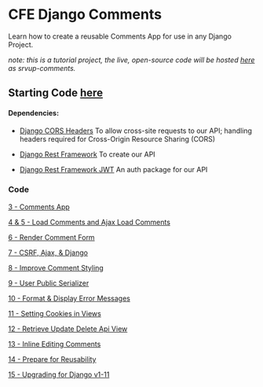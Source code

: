 # CFE Django Comments
Learn how to create a reusable Comments App for use in any Django Project. 

*note: this is a tutorial project, the live, open-source code will be hosted [here](https://github.com/srvup/srvup-comments) as srvup-comments.* 

## Starting Code [here](../../tree/4d3fecb8527751a990948a7a6217e25574dca104)

#### Dependencies:
- [Django CORS Headers](https://github.com/ottoyiu/django-cors-headers)
    To allow cross-site requests to our API; handling headers required for Cross-Origin Resource Sharing (CORS)

- [Django Rest Framework](http://www.django-rest-framework.org/)
    To create our API

- [Django Rest Framework JWT](https://github.com/GetBlimp/django-rest-framework-jwt)
    An auth package for our API


### Code

[3 - Comments App](../../tree/cc98b2271d3cc5c48bb0b741591da05fd94f2a4a)

[4 & 5 - Load Comments and Ajax Load Comments](../../tree/15d2e32f9bd0fbd1d6e39f9539d974097b399b8e)

[6 - Render Comment Form](../../tree/6be4500b6c69c4b8f719e8916a322e40edaf1896)

[7 - CSRF, Ajax, & Django](../../tree/33be80aed801d7e74874419947bba0e0b4aa2035)

[8 - Improve Comment Styling](../../tree/081c76333b98953cb89a6c15b4ad2177f0700593)

[9 - User Public Serializer](../../tree/7bcc5b7c16d8233cecb02e562040666e04fba5be)

[10 - Format & Display Error Messages](../../tree/0749cc0cd4dc826147cbc5e76ffb136698c58d8f)

[11 - Setting Cookies in Views](../../tree/9e66341b51972329b0c9278305e1c9898af27145)

[12 - Retrieve Update Delete Api View](../../tree/1832913f82ad8019f41e5cea59177d69c4ef7a88)

[13 - Inline Editing Comments](../../tree/0dec04da530e9f695945536de802207401b1fb3d)

[14 - Prepare for Reusability](../../tree/02f66eae036ce97191de48c3e60446f4fe64d3e9)

[15 - Upgrading for Django v1-11](../../tree/c8bed52e09522ee60b3d42a0305618d21c3e861e)